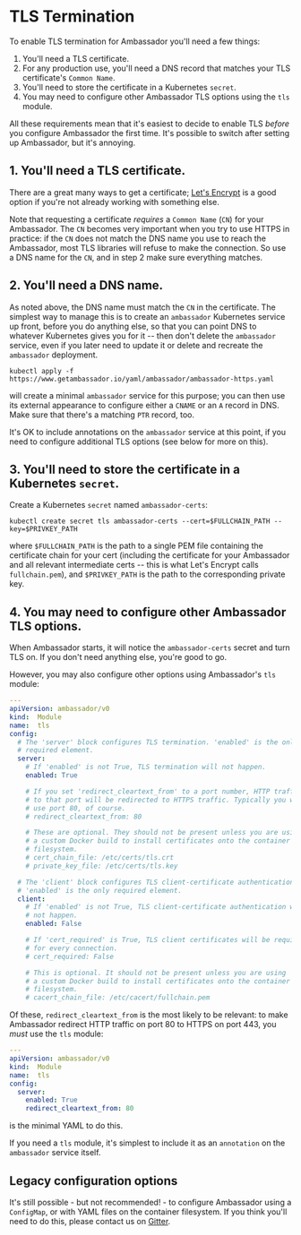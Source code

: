 # TLS Termination

To enable TLS termination for Ambassador you'll need a few things:

1. You'll need a TLS certificate.
2. For any production use, you'll need a DNS record that matches your TLS certificate's `Common Name`.
3. You'll need to store the certificate in a Kubernetes `secret`.
4. You may need to configure other Ambassador TLS options using the `tls` module.

All these requirements mean that it's easiest to decide to enable TLS _before_ you configure Ambassador the first time. It's possible to switch after setting up Ambassador, but it's annoying.

## 1. You'll need a TLS certificate.

There are a great many ways to get a certificate; [Let's Encrypt](https://www.letsencrypt.org) is a good option if you're not already working with something else. 

Note that requesting a certificate _requires_ a `Common Name` (`CN`) for your Ambassador. The `CN` becomes very important when you try to use HTTPS in practice: if the `CN` does not match the DNS name you use to reach the Ambassador, most TLS libraries will refuse to make the connection. So use a DNS name for the `CN`, and in step 2 make sure everything matches.

## 2. You'll need a DNS name.

As noted above, the DNS name must match the `CN` in the certificate. The simplest way to manage this is to create an `ambassador` Kubernetes service up front, before you do anything else, so that you can point DNS to whatever Kubernetes gives you for it -- then don't delete the `ambassador` service, even if you later need to update it or delete and recreate the `ambassador` deployment.

```shell
kubectl apply -f https://www.getambassador.io/yaml/ambassador/ambassador-https.yaml
```

will create a minimal `ambassador` service for this purpose; you can then use its external appearance to configure either a `CNAME` or an `A` record in DNS. Make sure that there's a matching `PTR` record, too.

It's OK to include annotations on the `ambassador` service at this point, if you need to configure additional TLS options (see below for more on this).

## 3. You'll need to store the certificate in a Kubernetes `secret`.

Create a Kubernetes `secret` named `ambassador-certs`:

```shell
kubectl create secret tls ambassador-certs --cert=$FULLCHAIN_PATH --key=$PRIVKEY_PATH
```

where `$FULLCHAIN_PATH` is the path to a single PEM file containing the certificate chain for your cert (including the certificate for your Ambassador and all relevant intermediate certs -- this is what Let's Encrypt calls `fullchain.pem`), and `$PRIVKEY_PATH` is the path to the corresponding private key.

## 4. You may need to configure other Ambassador TLS options.

When Ambassador starts, it will notice the `ambassador-certs` secret and turn TLS on. If you don't need anything else, you're good to go.

However, you may also configure other options using Ambassador's `tls` module:

```yaml
---
apiVersion: ambassador/v0
kind:  Module
name:  tls
config:
  # The 'server' block configures TLS termination. 'enabled' is the only
  # required element.
  server:
    # If 'enabled' is not True, TLS termination will not happen.
    enabled: True

    # If you set 'redirect_cleartext_from' to a port number, HTTP traffic 
    # to that port will be redirected to HTTPS traffic. Typically you would
    # use port 80, of course.
    # redirect_cleartext_from: 80

    # These are optional. They should not be present unless you are using
    # a custom Docker build to install certificates onto the container
    # filesystem.
    # cert_chain_file: /etc/certs/tls.crt
    # private_key_file: /etc/certs/tls.key

  # The 'client' block configures TLS client-certificate authentication.
  # 'enabled' is the only required element.
  client:
    # If 'enabled' is not True, TLS client-certificate authentication will
    # not happen.
    enabled: False

    # If 'cert_required' is True, TLS client certificates will be required
    # for every connection.
    # cert_required: False

    # This is optional. It should not be present unless you are using
    # a custom Docker build to install certificates onto the container
    # filesystem.
    # cacert_chain_file: /etc/cacert/fullchain.pem
```

Of these, `redirect_cleartext_from` is the most likely to be relevant: to make Ambassador redirect HTTP traffic on port 80 to HTTPS on port 443, you _must_ use the `tls` module:

```yaml
---
apiVersion: ambassador/v0
kind:  Module
name:  tls
config:
  server:
    enabled: True
    redirect_cleartext_from: 80
```

is the minimal YAML to do this.

If you need a `tls` module, it's simplest to include it as an `annotation` on the `ambassador` service itself. 

## Legacy configuration options

It's still possible - but not recommended! - to configure Ambassador using a `ConfigMap`, or with YAML files on the container filesystem. If you think you'll need to do this, please contact us on [Gitter](https://gitter.im/datawire/ambassador).


